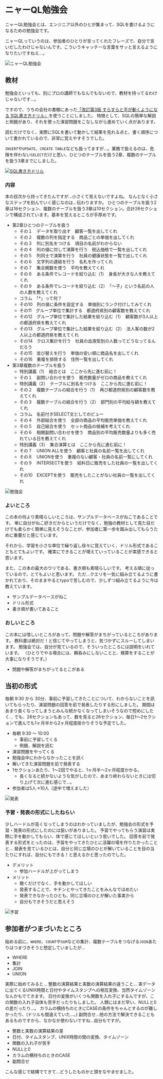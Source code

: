# ニャーQL勉強会

ニャーQL勉強会とは、エンジニア以外のひとが集まって、SQLを書けるようになるための勉強会です。

ニャーQLっていうのは、参加者のひとりが言ってくれたフレーズで、自分で言いだしたわけじゃないんです。こういうキャッチーな言葉をサッと言えるようになりたいですねえ…。

![ニャーQL勉強会](../images/1_04_meowql_study_group/meowql_study_logo.png)

## 教材

勉強会といっても、別にプロの講師でもなんでもないので、教材を持ってるわけじゃないです…。

ですので、うちの会社の書棚にあった[「改訂第3版 すらすらと手が動くようになる SQL書き方ドリル」](https://gihyo.jp/book/2016/978-4-7741-8066-3)を使うことにしました。
特徴として、SQLの簡単な解説と例題があり、それを使った演習問題をこなしながら進めていく点があります。

読むだけでなく、実際にSQLを書いて動かして結果を見れる点と、書く順序について書かれているので、非常に覚えやすそうでした。

`INSERT`や`UPDATE`、`CREATE TABLE`なども扱ってますが…。業務で扱えるのは、危険を伴わない`SELECT`だけと思い、ひとつのテーブルを扱う2章、複数のテーブルを扱う3章までにしました。

[![SQL書き方ドリル](../images/1_04_meowql_study_group/sql_drill.png)](https://gihyo.jp/book/2016/978-4-7741-8066-3)

### 内容

本の目次から持ってきたんですが…小さくて見えないですよね。
なんとなく小さなステップを刻んでいく感じなのは…伝わりますか。
ひとつのテーブルを扱う2章は16セクション、複数のテーブルを扱う3章は10セクション。合計26セクションで構成されています。基本を覚えるところが手厚めです。

- 第2章ひとつのテーブルを扱う
  - その１　データを取り出す　顧客一覧を出してくれ
  - その２　複数の列を指定する　商品ごとの単価を出してくれ
  - その３　列に別名をつける　項目の名前がわからない
  - その４　列の値に対して演算を行う　税込価格で一覧を出してくれ
  - その５　列同士で演算を行う　社員の健康状態を一覧で出してくれ
  - その６　文字列の連結を行う　名札を作ってくれ
  - その７　集合関数を使う　平均を教えてくれ
  - その８　ある条件でレコードを絞り込む（1）　身長が大きな人を教えてくれ
  - その９　ある条件でレコードを絞り込む（2）　「〜子」という名前の人の人数を教えてくれ
  - コラム　「*」って何？
  - その10　列の値に条件を設定する　単価別にランク付けしてみてくれ
  - その11　グループ単位で集計する　都道府県別の顧客数を教えてくれ
  - その12　グループ単位で集計した結果を絞り込む（1）　顧客数が3人以上の都道府県を教えてくれ
  - その13　グループ単位で集計した結果を絞り込む（2）　法人客の数が2人以上の都道府県を教えてくれ
  - その14　クロス集計を行う　社員の血液型別の人数ってどうなってるんだろう
  - その15　並び替えを行う　単価の安い順に商品名を出してくれ
  - その16　重複を排除する　住所一覧を出してくれ
- 第3章複数のテーブルを扱う
  - 特別講義（1）　結合とは　ここから先に進む前に！
  - その１　副問い合わせを使う　販売数量がゼロの商品を教えてくれ
  - 特別講義（2）　テーブルに別名をつける　ここから先に進む前に！
  - その２　複数テーブルの結合を行う（1）　再び都道府県別の顧客数を教えてくれ
  - その３　複数テーブルの結合を行う（2）　部門別の平均給与額を教えてくれ
  - コラム　名前付きSELECT文としてのビュー
  - その４　外部結合を使う　全部の商品の平均販売単価を教えてくれ
  - その５　自己結合を使う　セット商品の候補を考えてくれ
  - その６　相関副問い合わせを使う　商品別の平均販売数量よりも多く売れている日を教えてくれ
  - 特別講義（3）　集合演算とは　ここから先に進む前に！
  - その７　UNION ALLを使う　顧客と社員の名前一覧を出してくれ
  - その８　UNIONを使う　重複のない顧客・社員の名前一覧にしてくれ
  - その９　INTERSECTを使う　給料日に販売をした社員の一覧を出してくれ
  - その10　EXCEPTを使う　販売をしたことがない社員の一覧を出してくれ

![勉強会](../images/1_04_meowql_study_group/classroom.jpg)

### よいところ

この本の何より素晴らしいところは、サンプルデータベースがねこであることです。
単に自分がねこ好きだからというだけでなく、勉強の教材として見た目だけでも柔らかく簡単に見えそうなことが、参加者に第一歩を踏み出してもらうために重要だと感じています。

それから、学習を小さな単位で繰り返し徐々に覚えていく、ドリル形式であることもとてもよいです。
確実にできることが増えていっていることが実感できると思います。

また、この本の最大のウリである、書き順も素晴らしいです。
考える順に従っているので、とてもよいと思います。
ただ…クエリを一気に組み立てるように書かれており、そのままやるとtypoで苦しむので、少しずつ組み立てるように今は教えています。

- サンプルデータベースがねこ
- ドリル形式
- 書き順が書いてあること

### おしいところ

この本には惜しいところがあって、問題や解答がまちがっているところがあります。
教科書は絶対だ！と信じてやってしまうと、気づかずにスルーしてしまいます。
勉強会では、自分が見ているので、そういったところには説明をいれています。
（ひとりでやる場合には、鵜呑みにしないことと、検算をすることが大事になりそうです。）

- 問題や解答がまちがってるとこがある

## 当初の形式

毎朝 9:30 から 30分、事前に予習してきたことについて、わからないことを訊いてもらったり、演習問題の回答を前で発表したりする形にしました。
期間はあまり長くなってしまうとみんな続かなくなってしまいそうなので短めにしたく…
でも、26セクションもあって、数を見ると26セクション、毎日1〜2セクションで進んでも1ヶ月半から2ヶ月程度掛かりそうな予定でした。

- 毎朝 9:30 〜 10:00
  - 事前に予習してくる
  - 例題、解説を読む
- 演習問題をやってくる
- 勉強会中にわからなかったことを訊く
- 解いてきた演習問題を前で発表する
- 1セクションあたり、1〜2回でやると、1ヶ月半〜2ヶ月程度かかる。
  - 長くなると続かないような気がしたので、あまり終わらないときには切り上げて次に進む感じで…。
- 参加者は5人→10人（途中で増えました）

![発表](../images/1_04_meowql_study_group/presentation.jpg)

### 予習・発表の形式にしたねらい

少しハードルが高くなってしまうのはわかっていましたが、勉強会の形式を予習・発表の形式にしたのには狙いがありました。
予習でやってもらう演習は実際に手を動かしてもらい、体で感じてほしいという思いでした。
回答を前で発表する形式をとったのは、予習をやってきたひとに活躍の場を作りたかったことと…
発表を見ているひとは、自分と同じ立場のひとが解いていることを目の当たりにすれば、自分にもできる！と思えるかと思ったのでした。

- デメリット
  - 参加ハードルが上がってしまう
- メリット
  - 聴くだけでなく、手を動かしてほしい
  - 発表することで、キチンとやってきたことをみんなでほめたい
  - 発表できなかったひとも、同じ立場のひとが解いた事実から
  - 自分もできそうだと思えそう

![予習](../images/1_04_meowql_study_group/study.jpg)

## 参加者がつまづいたところ

始める前に、`WHERE`、`COUNT`や`SUM`などの集計、複数テーブルをつなげる`JOIN`あたりはつまづきそうと想定していましたが…

- WHERE
- 集計
- JOIN
- UNION

実際に始めてみると…
整数の演算結果と実数の演算結果の違うこと…
実データに出てくるUNIX時間と日付やタイムスタンプへの相互変換、当然タイムゾーンなんかもでてきます。
日付の変換がいくつも関数を入れ子にするんですが、この関数の入れ子自体も苦手だったりもしました。
人類にはまだ早い、NULLと0の差だったり…。
カラムの横持ちのときにCASEの条件をちゃんとするのが難しかったり、(ドリルも間違えていた…。)
副問合せ…他の方法で解決できることもあるものですから、なかなか使わないですね…自分もですが。

- 整数と実数の演算結果の差
- 日付、タイムスタンプ、UNIX時間の間の変換、タイムゾーン
- 関数の入れ子が苦手
- NULLと0
- カラムの横持ちのときのCASE
- 副問合せ

こんな感じで結構でてきて…どうしたものかと頭をなやませました。
